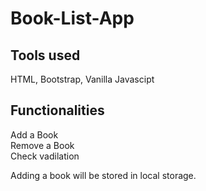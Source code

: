 # Book-List-App

## Tools used
HTML, Bootstrap, Vanilla Javascipt

## Functionalities
Add a Book </br>
Remove a Book </br>
Check vadilation </br>

Adding a book will be stored in local storage.
